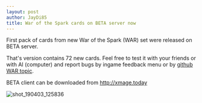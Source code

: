 ```yaml
---
layout: post
author: JayDi85
title: War of the Spark cards on BETA server now
---
```

First pack of cards from new War of the Spark (WAR) set were released on BETA server.

That's version contains 72 new cards. Feel free to test it with your friends or with AI (computer) and report bugs by ingame feedback menu or by <a href="https://github.com/magefree/mage/issues/5662">github WAR topic</a>.

BETA client can be downloaded from <a href="http://xmage.today">http://xmage.today</a>

![shot_190403_125836](https://user-images.githubusercontent.com/8344157/55466844-121f8880-5611-11e9-8382-afdb662d4035.png)